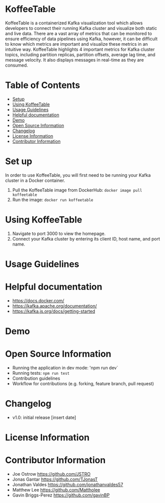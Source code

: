 <!-- ![FullLogo_Transparent](https://user-images.githubusercontent.com/9859351/235244153-ff9400d7-db60-40ec-a070-48774a6ec02d.png) -->
# KoffeeTable
KoffeeTable is a containerized Kafka visualization tool which allows developers to connect their running Kafka cluster and visualize both static and live data. There are a vast array of metrics that can be monitored to ensure efficiency of data pipelines using Kafka, however, it can be difficult to know which metrics are important and visualize these metrics in an intuitive way. KoffeeTable highlights 4 important metrics for Kafka cluster topics, including partition replicas, partition offsets, average lag time, and message velocity. It also displays messages in real-time as they are consumed.

# Table of Contents
- [Setup](#set-up)
- [Using KoffeeTable](#using-koffeetable)
- [Usage Guidelines](#usage-guidelines)
- [Helpful documentation](#helpful-documentation)
- [Demo](#demo)
- [Open Source Information](#open-source-information)
- [Changelog](#changelog)
- [License Information](#license-information)
- [Contributor Information](#contributor-information)

# Set up
In order to use KoffeeTable, you will first need to be running your Kafka cluster in a Docker container.
1. Pull the KoffeeTable image from DockerHub: 
`docker image pull koffeetable`
3. Run the image:
`docker run koffeetable`

# Using KoffeeTable
1. Navigate to port 3000 to view the homepage.
2. Connect your Kafka cluster by entering its client ID, host name, and port name.

# Usage Guidelines

# Helpful documentation
- https://docs.docker.com/
- https://kafka.apache.org/documentation/
- https://kafka.js.org/docs/getting-started

# Demo

# Open Source Information
- Running the application in dev mode: 'npm run dev`
- Running tests: `npm run test`
- Contribution guidelines
- Workflow for contributions (e.g. forking, feature branch, pull request)

# Changelog
- v1.0: initial release [insert date]

# License Information

# Contributor Information
- Joe Ostrow https://github.com/JSTRO
- Jonas Gantar https://github.com/TJonasT
- Jonathan Valdes https://github.com/jonathanvaldes57
- Matthew Lee https://github.com/Mattholee
- Gavin Briggs-Perez https://github.com/gavinBP


